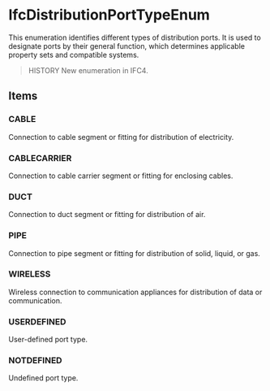 # IfcDistributionPortTypeEnum

This enumeration identifies different types of distribution ports. It is used to designate ports by their general function, which determines applicable property sets and compatible systems.<!-- end of definition -->

> HISTORY  New enumeration in IFC4.

## Items

### CABLE
Connection to cable segment or fitting for distribution of electricity.

### CABLECARRIER
Connection to cable carrier segment or fitting for enclosing cables.

### DUCT
Connection to duct segment or fitting for distribution of air.

### PIPE
Connection to pipe segment or fitting for distribution of solid, liquid, or gas.

### WIRELESS
Wireless connection to communication appliances for distribution of data or communication.

### USERDEFINED
User-defined port type.

### NOTDEFINED
Undefined port type.
